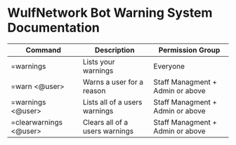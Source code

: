 # WulfNetwork Bot Warning System Documentation

| Command | Description | Permission Group |
| ------- | ----------- | ---------------- |
| =warnings | Lists your warnings     | Everyone    |
| =warn <@user> <Reason>   | Warns a user for a reason     | Staff Managment + Admin or above    |
| =warnings <@user>   | Lists all of a users warnings     | Staff Managment + Admin or above    |
| =clearwarnings <@user>   | Clears all of a users warnings     | Staff Managment + Admin or above    |
